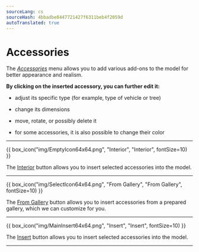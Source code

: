 ```yaml
---
sourceLang: cs
sourceHash: 4bbadbe8447721427f6311beb4f2059d
autoTranslated: true
---
```


<h1>Accessories</h1>

<p>The <u><i>Accessories</i></u> menu allows you to add various add-ons to the model for better appearance and realism.</p>

<p><b>By clicking on the inserted accessory, you can further edit it:</b></p>
<ul>
  <li><p>adjust its specific type (for example, type of vehicle or tree)</p></li>
  <li><p>change its dimensions</p></li>
  <li><p>move, rotate, or possibly delete it</p></li>
  <li><p>for some accessories, it is also possible to change their color</p></li>
</ul>

<hr class="main">

{{ box_icon("img/EmptyIcon64x64.png", "Interior", "Interior", fontSize=10) }}

<p>The <u>Interior</u> button allows you to insert selected accessories into the model.</p>

<hr class="main">

{{ box_icon("img/SelectIcon64x64.png", "From Gallery", "From Gallery", fontSize=10) }}

<p>The <u>From Gallery</u> button allows you to insert accessories from a prepared gallery, which we can customize for you.</p>

<hr class="main">

{{ box_icon("img/MainInsert64x64.png", "Insert", "Insert", fontSize=10) }}

<p>The <u>Insert</u> button allows you to insert selected accessories into the model.</p>

<hr class="main">

<!-- product: HiStruct Building Configurator -->